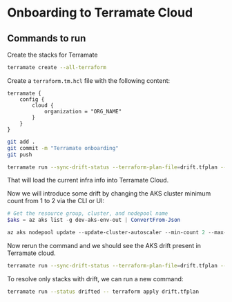# Onboarding to Terramate Cloud

## Commands to run

Create the stacks for Terramate

```bash
terramate create --all-terraform
```

Create a `terraform.tm.hcl` file with the following content:

```hcl
terramate {
    config {
        cloud {
            organization = "ORG_NAME"
        }
    }
}
```

```bash
git add .
git commit -m "Terramate onboarding"
git push
```

```bash
terramate run --sync-drift-status --terraform-plan-file=drift.tfplan --continue-on-error -- terraform plan -detailed-exitcode -out drift.tfplan
```

That will load the current infra info into Terramate Cloud.

Now we will introduce some drift by changing the AKS cluster minimum count from 1 to 2 via the CLI or UI:

```powershell
# Get the resource group, cluster, and nodepool name
$aks = az aks list -g dev-aks-env-out | ConvertFrom-Json

az aks nodepool update --update-cluster-autoscaler --min-count 2 --max-count 4 -g dev-aks-env-out --cluster-name $aks.name -n $aks.agentPoolProfiles.name[1]
```

Now rerun the command and we should see the AKS drift present in Terramate cloud.

```bash
terramate run --sync-drift-status --terraform-plan-file=drift.tfplan --continue-on-error -- terraform plan -detailed-exitcode -out drift.tfplan
```

To resolve only stacks with drift, we can run a new command:

```bash
terramate run --status drifted -- terraform apply drift.tfplan
```